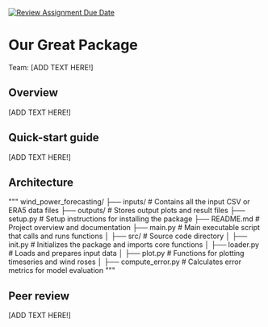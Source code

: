 [![Review Assignment Due Date](https://classroom.github.com/assets/deadline-readme-button-22041afd0340ce965d47ae6ef1cefeee28c7c493a6346c4f15d667ab976d596c.svg)](https://classroom.github.com/a/zjSXGKeR)
# Our Great Package

Team: [ADD TEXT HERE!]

## Overview

[ADD TEXT HERE!]

## Quick-start guide

[ADD TEXT HERE!]

## Architecture

""" wind_power_forecasting/ ├── inputs/ # Contains all the input CSV or ERA5 data files ├── outputs/ # Stores output plots and result files ├── setup.py # Setup instructions for installing the package ├── README.md # Project overview and documentation ├── main.py # Main executable script that calls and runs functions │ ├── src/ # Source code directory │ ├── init.py # Initializes the package and imports core functions │ ├── loader.py # Loads and prepares input data │ ├── plot.py # Functions for plotting timeseries and wind roses │ ├── compute_error.py # Calculates error metrics for model evaluation """

## Peer review

[ADD TEXT HERE!]
